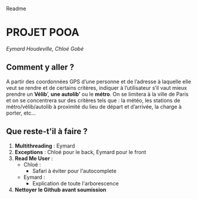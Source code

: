 Readme

# PROJET POOA
<i>Eymard Houdeville, Chloé Gobé</i>

## Comment y aller ?
A partir des coordonnées GPS d’une personne et de l’adresse à laquelle elle veut se rendre et de certains critères,
indiquer à l’utilisateur s’il vaut mieux prendre un <b>Vélib</b>’, <b>une autolib’</b> ou le <b>métro</b>.
On se limitera à la ville de Paris et on se concentrera sur des critères tels que : la météo,
les stations de métro/vélib/autolib à proximité du lieu de départ et d’arrivée, la charge à porter, etc…

## Que reste-t'il à faire ?

1. **Multithreading** : Eymard
2. **Exceptions** : Chloé pour le back, Eymard pour le front
3. **Read Me User** : 
    - Chloé : 
        - Safari à éviter pour l'autocomplete
    - Eymard :
        - Explication de toute l'arborescence
4. **Nettoyer le Github avant soumission**
                 
